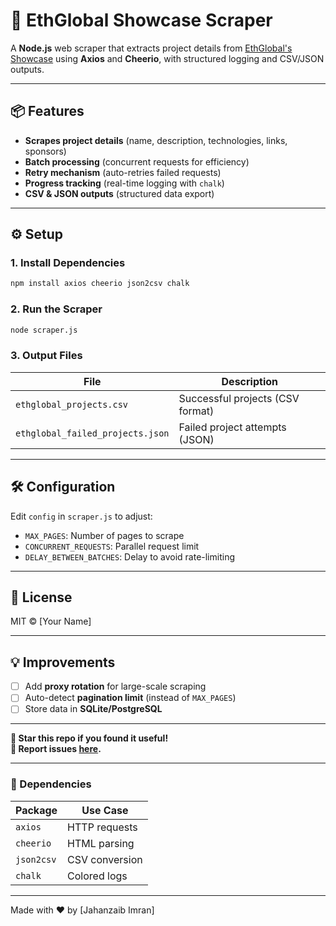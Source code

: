 # 🚀 EthGlobal Showcase Scraper  

A **Node.js** web scraper that extracts project details from [EthGlobal's Showcase](https://ethglobal.com/showcase) using **Axios** and **Cheerio**, with structured logging and CSV/JSON outputs.  

---

## **📦 Features**  
- **Scrapes project details** (name, description, technologies, links, sponsors)  
- **Batch processing** (concurrent requests for efficiency)  
- **Retry mechanism** (auto-retries failed requests)  
- **Progress tracking** (real-time logging with `chalk`)  
- **CSV & JSON outputs** (structured data export)  

---

## **⚙️ Setup**  

### **1. Install Dependencies**  
```bash
npm install axios cheerio json2csv chalk
```

### **2. Run the Scraper**  
```bash
node scraper.js
```

### **3. Output Files**  
| File | Description |
|------|-------------|
| `ethglobal_projects.csv` | Successful projects (CSV format) |
| `ethglobal_failed_projects.json` | Failed project attempts (JSON) |

---

## **🛠️ Configuration**  
Edit `config` in `scraper.js` to adjust:  
- `MAX_PAGES`: Number of pages to scrape  
- `CONCURRENT_REQUESTS`: Parallel request limit  
- `DELAY_BETWEEN_BATCHES`: Delay to avoid rate-limiting  

---

## **📜 License**  
MIT © [Your Name]  

---

## **💡 Improvements**  
- [ ] Add **proxy rotation** for large-scale scraping  
- [ ] Auto-detect **pagination limit** (instead of `MAX_PAGES`)  
- [ ] Store data in **SQLite/PostgreSQL**  

---

**🌟 Star this repo if you found it useful!**  
**🐛 Report issues [here](https://github.com/your-repo/issues).**  

---

### **🔗 Dependencies**  
| Package | Use Case |
|---------|----------|
| `axios` | HTTP requests |
| `cheerio` | HTML parsing |
| `json2csv` | CSV conversion |
| `chalk` | Colored logs |  

---

Made with ❤️ by [Jahanzaib Imran]
